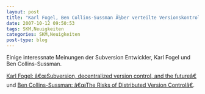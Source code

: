 ```yaml
---
layout: post
title: "Karl Fogel, Ben Collins-Sussman Ã¼ber verteilte Versionskontrolle"
date: 2007-10-12 09:50:53
tags: SKM,Neuigkeiten
categories: SKM,Neuigkeiten
post-type: blog
---
```

Einige interessnate Meinungen der Subversion Entwickler, Karl Fogel und Ben Collins-Sussman.

<a href="http://subversion.tigris.org/servlets/ReadMsg?list=dev&msgNo=128111">Karl Fogel: â€œSubversion, decentralized version control, and the futureâ€</a> und 
<a href="http://blog.red-bean.com/sussman/?p=20:">Ben Collins-Sussman: â€œThe Risks of Distributed Version Controlâ€</a>.